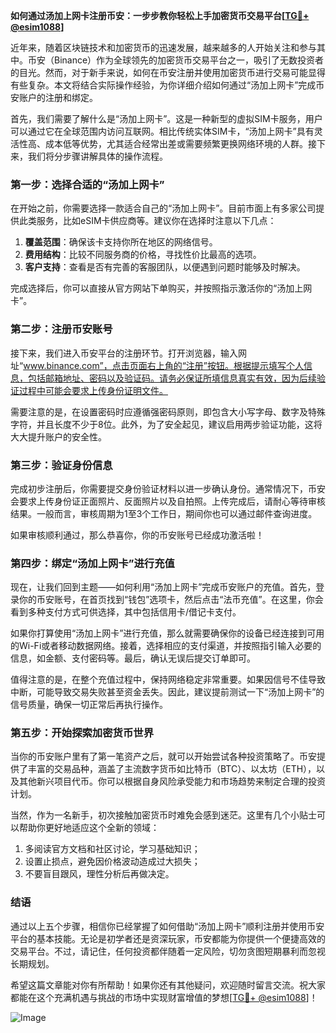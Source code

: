**如何通过汤加上网卡注册币安：一步步教你轻松上手加密货币交易平台[[TG💪+ @esim1088](https://t.me/s/esim1088)]**

近年来，随着区块链技术和加密货币的迅速发展，越来越多的人开始关注和参与其中。币安（Binance）作为全球领先的加密货币交易平台之一，吸引了无数投资者的目光。然而，对于新手来说，如何在币安注册并使用加密货币进行交易可能显得有些复杂。本文将结合实际操作经验，为你详细介绍如何通过“汤加上网卡”完成币安账户的注册和绑定。

首先，我们需要了解什么是“汤加上网卡”。这是一种新型的虚拟SIM卡服务，用户可以通过它在全球范围内访问互联网。相比传统实体SIM卡，“汤加上网卡”具有灵活性高、成本低等优势，尤其适合经常出差或需要频繁更换网络环境的人群。接下来，我们将分步骤讲解具体的操作流程。

### 第一步：选择合适的“汤加上网卡”

在开始之前，你需要选择一款适合自己的“汤加上网卡”。目前市面上有多家公司提供此类服务，比如eSIM卡供应商等。建议你在选择时注意以下几点：

1. **覆盖范围**：确保该卡支持你所在地区的网络信号。
2. **费用结构**：比较不同服务商的价格，寻找性价比最高的选项。
3. **客户支持**：查看是否有完善的客服团队，以便遇到问题时能够及时解决。

完成选择后，你可以直接从官方网站下单购买，并按照指示激活你的“汤加上网卡”。

### 第二步：注册币安账号

接下来，我们进入币安平台的注册环节。打开浏览器，输入网址“www.binance.com”，点击页面右上角的“注册”按钮。根据提示填写个人信息，包括邮箱地址、密码以及验证码。请务必保证所填信息真实有效，因为后续验证过程中可能会要求上传身份证明文件。

需要注意的是，在设置密码时应遵循强密码原则，即包含大小写字母、数字及特殊字符，并且长度不少于8位。此外，为了安全起见，建议启用两步验证功能，这将大大提升账户的安全性。

### 第三步：验证身份信息

完成初步注册后，你需要提交身份验证材料以进一步确认身份。通常情况下，币安会要求上传身份证正面照片、反面照片以及自拍照。上传完成后，请耐心等待审核结果。一般而言，审核周期为1至3个工作日，期间你也可以通过邮件查询进度。

如果审核顺利通过，那么恭喜你，你的币安账号已经成功激活啦！

### 第四步：绑定“汤加上网卡”进行充值

现在，让我们回到主题——如何利用“汤加上网卡”完成币安账户的充值。首先，登录你的币安账号，在首页找到“钱包”选项卡，然后点击“法币充值”。在这里，你会看到多种支付方式可供选择，其中包括信用卡/借记卡支付。

如果你打算使用“汤加上网卡”进行充值，那么就需要确保你的设备已经连接到可用的Wi-Fi或者移动数据网络。接着，选择相应的支付渠道，并按照指引输入必要的信息，如金额、支付密码等。最后，确认无误后提交订单即可。

值得注意的是，在整个充值过程中，保持网络稳定非常重要。如果因信号不佳导致中断，可能导致交易失败甚至资金丢失。因此，建议提前测试一下“汤加上网卡”的信号质量，确保一切正常后再执行操作。

### 第五步：开始探索加密货币世界

当你的币安账户里有了第一笔资产之后，就可以开始尝试各种投资策略了。币安提供了丰富的交易品种，涵盖了主流数字货币如比特币（BTC）、以太坊（ETH），以及其他新兴项目代币。你可以根据自身风险承受能力和市场趋势来制定合理的投资计划。

当然，作为一名新手，初次接触加密货币时难免会感到迷茫。这里有几个小贴士可以帮助你更好地适应这个全新的领域：

1. 多阅读官方文档和社区讨论，学习基础知识；
2. 设置止损点，避免因价格波动造成过大损失；
3. 不要盲目跟风，理性分析后再做决定。

### 结语

通过以上五个步骤，相信你已经掌握了如何借助“汤加上网卡”顺利注册并使用币安平台的基本技能。无论是初学者还是资深玩家，币安都能为你提供一个便捷高效的交易平台。不过，请记住，任何投资都伴随着一定风险，切勿贪图短期暴利而忽视长期规划。

希望这篇文章能对你有所帮助！如果你还有其他疑问，欢迎随时留言交流。祝大家都能在这个充满机遇与挑战的市场中实现财富增值的梦想[[TG💪+ @esim1088](https://t.me/s/esim1088)]！

![Image](https://i.postimg.cc/4NQfJmqS/Snipaste-2025-05-13-00-14-12.png)